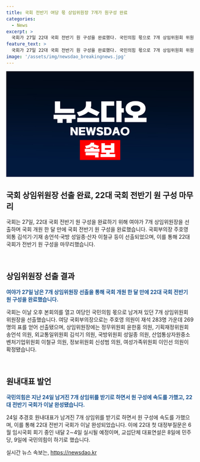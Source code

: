 ```yaml
---
title: 국회 전반기 여당 몫 상임위원장 7개가 원구성 완료
categories:
  - News
excerpt: >
  국회가 27일 22대 국회 전반기 원 구성을 완료했다. 국민의힘 몫으로 7개 상임위원회 위원장이 선출됐는데, 주호영 의원이 국회부의장으로 선출됐다. 이에 야당인 더불어민주당은 강한 반발을 보였고, 한 달 가까이 원 구성에 어려움을 겪었으나, 24일에 남은 7개 상임위원장을 받기로 합의해 속도를 내며 22대 국회가 완성됐다. 22대 첫 대정부질문은 내달 2∼4일에 실시될 예정이며, 교섭단체 대표연설은 8일에 민주당, 9일에 국민의힘이 하기로 했다. (총 284자)
feature_text: >
  국회가 27일 22대 국회 전반기 원 구성을 완료했다. 국민의힘 몫으로 7개 상임위원회 위원장이 선출됐는데, 주호영 의원이 국회부의장으로 선출됐다. 이에 야당인 더불어민주당은 강한 반발을 보였고, 한 달 가까이 원 구성에 어려움을 겪었으나, 24일에 남은 7개 상임위원장을 받기로 합의해 속도를 내며 22대 국회가 완성됐다. 22대 첫 대정부질문은 내달 2∼4일에 실시될 예정이며, 교섭단체 대표연설은 8일에 민주당, 9일에 국민의힘이 하기로 했다. (총 284자)
image: '/assets/img/newsdao_breakingnews.jpg'
---
```


<p><img src="/assets/img/newsdao_breakingnews.jpg" alt="koreaapp 속보" /></p>

<h2 data-ke-size="size26">국회 상임위원장 선출 완료, 22대 국회 전반기 원 구성 마무리</h2>

<p>국회는 27일, 22대 국회 전반기 원 구성을 완료하기 위해 여야가 7개 상임위원장을 선출하며 국회 개원 한 달 만에 국회 전반기 원 구성을 완료했습니다. 국회부의장 주호영 외통 김석기·기재 송언석·국방 성일종·산자 이철규 등이 선출되었으며, 이를 통해 22대 국회가 전반기 원 구성을 마무리했습니다.</p>

<p data-ke-size="size16">&nbsp;</p>

<h2 data-ke-size="size24">상임위원장 선출 결과</h2>

<p><b><span style="color: #1a5490;">여야가 27일 남은 7개 상임위원장 선출을 통해 국회 개원 한 달 만에 22대 국회 전반기 원 구성을 완료했습니다.</span></b></p>

<p>국회는 이날 오후 본회의를 열고 여당인 국민의힘 몫으로 남겨져 있던 7개 상임위원회 위원장을 선출했습니다. 여당 국회부의장으로는 주호영 의원이 재석 283명 가운데 269명의 표를 얻어 선출됐으며, 상임위원장에는 정무위원회 윤한홍 의원, 기획재정위원회 송언석 의원, 외교통일위원회 김석기 의원, 국방위원회 성일종 의원, 산업통상자원중소벤처기업위원회 이철규 의원, 정보위원회 신성범 의원, 여성가족위원회 이인선 의원이 확정됐습니다.</p>

<p data-ke-size="size16">&nbsp;</p>

<h2 data-ke-size="size24">원내대표 발언</h2>

<p><b><span style="color: #1a5490;">국민의힘은 지난 24일 남겨진 7개 상임위를 받기로 하면서 원 구성에 속도를 가했고, 22대 전반기 국회가 이날 완성됐습니다.</span></b></p>

<p>24일 추경호 원내대표가 남겨진 7개 상임위를 받기로 하면서 원 구성에 속도를 가했으며, 이를 통해 22대 전반기 국회가 이날 완성되었습니다. 이에 22대 첫 대정부질문은 6월 임시국회 회기 중인 내달 2∼4일 실시될 예정이며, 교섭단체 대표연설은 8일에 민주당, 9일에 국민의힘이 하기로 했습니다.</p>
실시간 뉴스 속보는, <a href="https://newsdao.kr" rel="dofollow">https://newsdao.kr</a>


